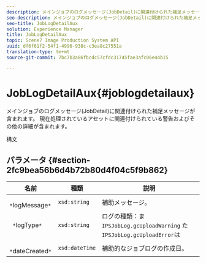 ```yaml
---
description: メインジョブのログメッセージ(JobDetail)に関連付けられた補足メッセージが含まれます。 現在処理されているアセットに関連付けられている警告およびその他の詳細が含まれます。
seo-description: メインジョブのログメッセージ(JobDetail)に関連付けられた補足メッセージが含まれます。 現在処理されているアセットに関連付けられている警告およびその他の詳細が含まれます。
seo-title: JobLogDetailAux
solution: Experience Manager
title: JobLogDetailAux
topic: Scene7 Image Production System API
uuid: df6f61f2-54f1-4996-938c-c3ea8c27551a
translation-type: tm+mt
source-git-commit: 7bc7b3a86fbcdc57cfdc31745fae3afc06e44b15

---
```



# JobLogDetailAux{#joblogdetailaux}

メインジョブのログメッセージ(JobDetail)に関連付けられた補足メッセージが含まれます。 現在処理されているアセットに関連付けられている警告およびその他の詳細が含まれます。

構文

## パラメータ {#section-2fc9bea56b6d4b72b80d4f04c5f9b862}

| 名前 | 種類 | 説明 |
|---|---|---|
| ` *`logMessage`*` | `xsd:string` | 補助メッセージ。 |
| ` *`logType`*` | `xsd:string` | ログの種類：ま `IPSJobLog.gcUploadWarning` た `IPSJobLog.gcUploadError`は |
| ` *`dateCreated`*` | `xsd:dateTime` | 補助的なジョブログの作成日。 |

